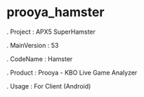 # prooya_hamster

. Project : APX5 SuperHamster

. MainVersion : 53

. CodeName : Hamster

. Product : Prooya - KBO Live Game Analyzer

. Usage : For Client (Android)
